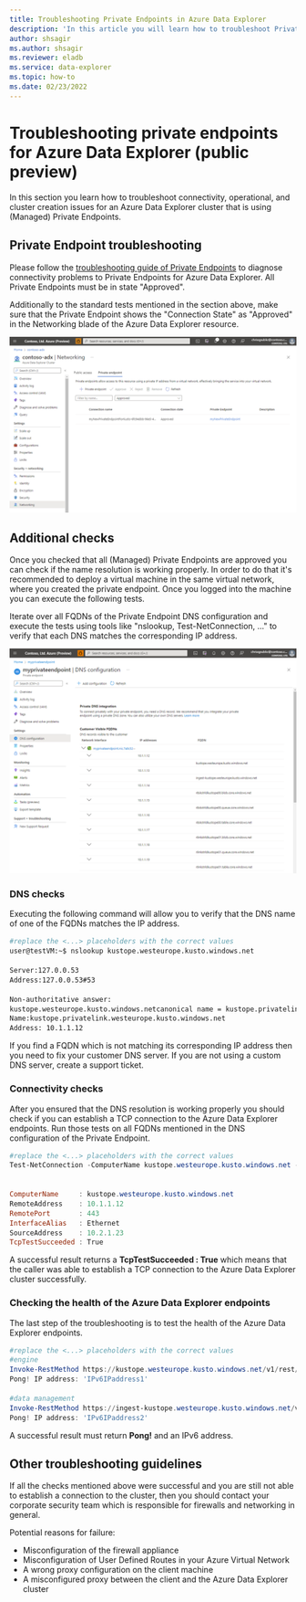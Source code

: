 ```yaml
---
title: Troubleshooting Private Endpoints in Azure Data Explorer
description: 'In this article you will learn how to troubleshoot Private Endpoints in Azure Data Explorer.'
author: shsagir
ms.author: shsagir
ms.reviewer: eladb
ms.service: data-explorer
ms.topic: how-to
ms.date: 02/23/2022
---
```


# Troubleshooting private endpoints for Azure Data Explorer (public preview)

In this section you learn how to troubleshoot connectivity, operational, and cluster creation issues for an Azure Data Explorer cluster that is using (Managed) Private Endpoints.

## Private Endpoint troubleshooting

Please follow the [troubleshooting guide of Private Endpoints](/azure/private-link/troubleshoot-private-endpoint-connectivity#diagnose-connectivity-problems) to diagnose connectivity problems to Private Endpoints for Azure Data Explorer. All Private Endpoints must be in state "Approved".

Additionally to the standard tests mentioned in the section above, make sure that the Private Endpoint shows the "Connection State" as "Approved" in the Networking blade of the Azure Data Explorer resource.

![See all private endpoints of an Azure Data Explorer cluster in the portal.](media/security-network-private-endpoint/pe-create-7.png)

## Additional checks

Once you checked that all (Managed) Private Endpoints are approved you can check if the name resolution is working properly. In order to do that it's recommended to deploy a virtual machine in the same virtual network, where you created the private endpoint. Once you logged into the machine you can execute the following tests.

Iterate over all FQDNs of the Private Endpoint DNS configuration and execute the tests using tools like "nslookup, Test-NetConnection, ..." to verify that each DNS matches the corresponding IP address.

![DNS configuration of the private endpoint.](media/security-network-private-endpoint/pe-dns-config.png)

### DNS checks

Executing the following command will allow you to verify that the DNS name of one of the FQDNs matches the IP address.

```bash
#replace the <...> placeholders with the correct values
user@testVM:~$ nslookup kustope.westeurope.kusto.windows.net

Server:127.0.0.53
Address:127.0.0.53#53

Non-authoritative answer:
kustope.westeurope.kusto.windows.netcanonical name = kustope.privatelink.westeurope.kusto.windows.net.
Name:kustope.privatelink.westeurope.kusto.windows.net
Address: 10.1.1.12
```

If you find a FQDN which is not matching its corresponding IP address then you need to fix your customer DNS server. If you are not using a custom DNS server, create a support ticket.

### Connectivity checks

After you ensured that the DNS resolution is working properly you should check if you can establish a TCP connection to the Azure Data Explorer endpoints. Run those tests on all FQDNs mentioned in the DNS configuration of the Private Endpoint.

```Powershell
#replace the <...> placeholders with the correct values
Test-NetConnection -ComputerName kustope.westeurope.kusto.windows.net -Port 443


ComputerName     : kustope.westeurope.kusto.windows.net
RemoteAddress    : 10.1.1.12
RemotePort       : 443
InterfaceAlias   : Ethernet
SourceAddress    : 10.2.1.23
TcpTestSucceeded : True
```

A successful result returns a **TcpTestSucceeded : True** which means that the caller was able to establish a TCP connection to the Azure Data Explorer cluster successfully.

### Checking the health of the Azure Data Explorer endpoints

The last step of the troubleshooting is to test the health of the Azure Data Explorer endpoints.

```Powershell
#replace the <...> placeholders with the correct values
#engine
Invoke-RestMethod https://kustope.westeurope.kusto.windows.net/v1/rest/ping
Pong! IP address: 'IPv6IPaddress1'

#data management
Invoke-RestMethod https://ingest-kustope.westeurope.kusto.windows.net/v1/rest/ping
Pong! IP address: 'IPv6IPaddress2'
```

A successful result must return **Pong!** and an IPv6 address.

## Other troubleshooting guidelines

If all the checks mentioned above were successful and you are still not able to establish a connection to the cluster, then you should contact your corporate security team which is responsible for firewalls and networking in general.

Potential reasons for failure:

* Misconfiguration of the firewall appliance
* Misconfiguration of User Defined Routes in your Azure Virtual Network
* A wrong proxy configuration on the client machine
* A misconfigured proxy between the client and the Azure Data Explorer cluster
